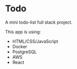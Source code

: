 # Todo
A mini todo-list full stack project.

This app is using:
* HTML/CSS/JavaScript
* Docker
* PostgreSQL
* AWS
* React
